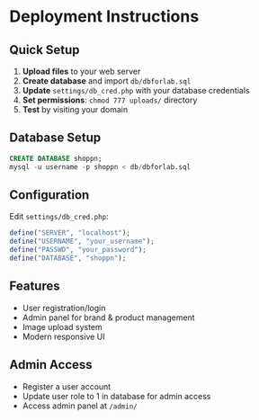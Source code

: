 # Deployment Instructions

## Quick Setup

1. **Upload files** to your web server
2. **Create database** and import `db/dbforlab.sql`
3. **Update** `settings/db_cred.php` with your database credentials
4. **Set permissions**: `chmod 777 uploads/` directory
5. **Test** by visiting your domain

## Database Setup
```sql
CREATE DATABASE shoppn;
mysql -u username -p shoppn < db/dbforlab.sql
```

## Configuration
Edit `settings/db_cred.php`:
```php
define("SERVER", "localhost");
define("USERNAME", "your_username");
define("PASSWD", "your_password");
define("DATABASE", "shoppn");
```

## Features
- User registration/login
- Admin panel for brand & product management
- Image upload system
- Modern responsive UI

## Admin Access
- Register a user account
- Update user role to 1 in database for admin access
- Access admin panel at `/admin/`
